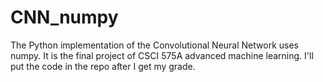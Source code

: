 # CNN_numpy
The Python implementation of the Convolutional Neural Network uses numpy. It is the final project of CSCI 575A advanced machine learning. I'll put the code in the repo after I get my grade.
